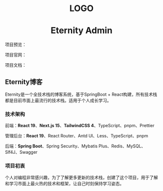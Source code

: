 <h1 align="center">LOGO</h1>

<h1 align="center">Eternity Admin</h1>

项目预览：

项目官网：

项目文档：

## Eternity博客

Eternity是一个全技术栈的博客系统，基于SpringBoot + React构建，所有技术栈都是目前市面上最流行的技术栈。适用于个人成长学习。

### 技术架构

前端：**React 19**、**Next.js 15**、**TailwindCSS 4**、TypeScript、pnpm、Prettier

管理后台：**React 19**、React Router、Antd UI、Less、TypeScript、pnpm

后端：**Spring Boot**、Spring Security、Mybatis Plus、Redis、MySQL、Slf4J、Swagger

### 项目初衷

个人对编程非常感兴趣，为了了解更多更新的技术栈，创建了这个项目，用于了解和学习市面上最火热的技术和框架，让自己时刻保持学习姿态。
